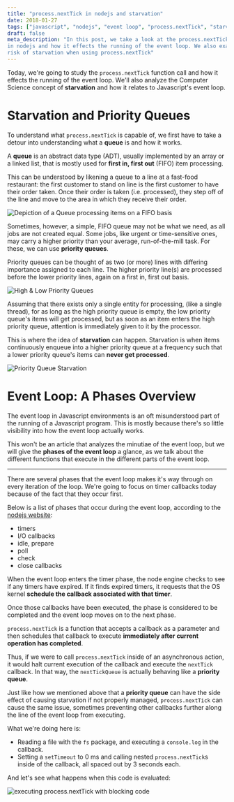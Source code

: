 ```yaml
---
title: "process.nextTick in nodejs and starvation"
date: 2018-01-27
tags: ["javascript", "nodejs", "event loop", "process.nextTick", "starvation"]
draft: false
meta_description: "In this post, we take a look at the process.nextTick function
in nodejs and how it effects the running of the event loop. We also examine the
risk of starvation when using process.nextTick"
---
```


Today, we're going to study the `process.nextTick` function call and how it effects
the running of the event loop. We'll also analyze the Computer Science concept
of __starvation__ and how it relates to Javascript's event loop.

# Starvation and Priority Queues
To understand what `process.nextTick` is capable of, we first have to take a detour
into understanding what a __queue__ is and how it works.

A __queue__ is an abstract data type (ADT), usually implemented by an array or
a linked list, that is mostly used for __first in, first out__ (FIFO) item processing.

This can be understood by likening a queue to a line at a fast-food restaurant:
the first customer to stand on line is the first customer to have their order
taken. Once their order is taken (i.e. processed), they step off of the line and
move to the area in which they receive their order.

![Depiction of a Queue processing items on a FIFO basis](https://i.imgur.com/NUHdHof.png)

Sometimes, however, a simple, FIFO queue may not be what we need, as all jobs
are not created equal. Some jobs, like urgent or time-sensitive ones, may carry
a higher priority than your average, run-of-the-mill task. For these, we can use
__priority queues__.

Priority queues can be thought of as two (or more) lines with differing importance
assigned to each line. The higher priority line(s) are processed before the lower
priority lines, again on a first in, first out basis.

![High & Low Priority Queues](https://i.imgur.com/eUUl8ee.png)

Assuming that there exists only a single entity for processing, (like a single thread),
for as long as the high priority queue is empty, the low priority queue's items
will get processed, but as soon as an item enters the high priority queue, attention
is immediately given to it by the processor.

This is where the idea of __starvation__ can happen. Starvation is when items
continuously enqueue into a higher priority queue at a frequency such that a
lower priority queue's items can __never get processed__.

![Priority Queue Starvation](https://i.imgur.com/j2TTurn.png)

# Event Loop: A Phases Overview
The event loop in Javascript environments is an oft misunderstood part of the
running of a Javascript program. This is mostly because there's so little visibility
into how the event loop actually works.

This won't be an article that analyzes the minutiae of the event loop, but we will
give the __phases of the event loop__ a glance, as we talk about the different
functions that execute in the different parts of the event loop.

---

There are several phases that the event loop makes it's way through on every
iteration of the loop. We're going to focus on timer callbacks today because of
the fact that they occur first.

Below is a list of phases that occur during the event loop, according to the
[nodejs website](https://nodejs.org/en/docs/guides/event-loop-timers-and-nexttick/):

* timers
* I/O callbacks
* idle, prepare
* poll
* check
* close callbacks

When the event loop enters the timer phase, the node engine checks to see if any
timers have expired. If it finds expired timers, it requests that the OS kernel
__schedule the callback associated with that timer__.

Once those callbacks have been executed, the phase is considered to be completed
and the event loop moves on to the next phase.

`process.nextTick` is a function that accepts a callback as a parameter and then
schedules that callback to execute __immediately after current operation has
completed__.

Thus, if we were to call `process.nextTick` inside of an asynchronous action,
it would halt current execution of the callback and execute the `nextTick` callback.
In that way, the `nextTickQueue` is actually behaving like a __priority queue__.

Just like how we mentioned above that a __priority queue__ can have the side effect
of causing starvation if not properly managed, `process.nextTick` can cause the
same issue, sometimes preventing other callbacks further along the line of the
event loop from executing.

What we're doing here is:

* Reading a file with the `fs` package, and executing a `console.log` in the callback.
* Setting a `setTimeout` to 0 ms and calling nested `process.nextTick`s inside of the callback, all spaced out by 3 seconds each.

And let's see what happens when this code is evaluated:

![executing process.nextTick with blocking code](https://i.imgur.com/vTZWGuw.gif)
